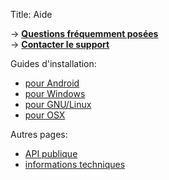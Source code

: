 Title: Aide

-> [**Questions fréquemment posées**](/page/faq)  
-> [**Contacter le support**](/page/support)

Guides d'installation:

  - [pour Android](/page/install-android)
  - [pour Windows](/page/install-windows)
  - [pour GNU/Linux](/page/install-gnulinux)
  - [pour OSX](/page/install-osx)

Autres pages:

  - [API publique](/page/api)
  - [informations techniques](/page/tech)

